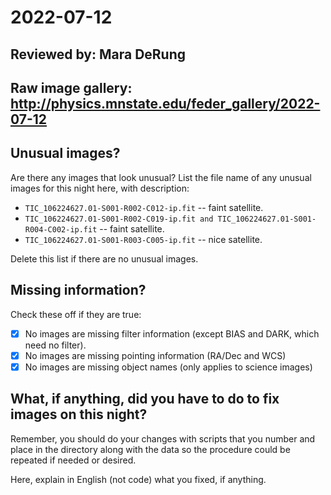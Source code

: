# 2022-07-12

## Reviewed by:   Mara DeRung

## Raw image gallery: http://physics.mnstate.edu/feder_gallery/2022-07-12

## Unusual images?

Are there any images that look unusual? List the file name of any unusual images for this night here, with description:

+ `TIC_106224627.01-S001-R002-C012-ip.fit` -- faint satellite.
+ `TIC_106224627.01-S001-R002-C019-ip.fit and TIC_106224627.01-S001-R004-C002-ip.fit` --  faint satellite.
+ `TIC_106224627.01-S001-R003-C005-ip.fit` -- nice satellite.

Delete this list if there are no unusual images.

## Missing information?

Check these off if they are true:

- [x] No images are missing filter information (except BIAS and DARK, which need no filter).
- [x] No images are missing pointing information (RA/Dec and WCS)
- [x] No images are missing object names (only applies to science images)

## What, if anything, did you have to do to fix images on this night?

Remember, you should do your changes with scripts that you number and place in the
directory along with the data so the procedure could be repeated if needed or
desired.

Here, explain in English (not code) what you fixed, if anything.
